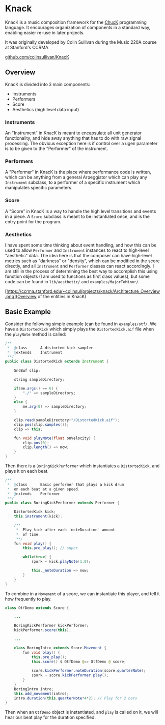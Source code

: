 # Knack

KnacK is a music composition framework for the [ChucK](http://chuck.cs.princeton.edu/) programming language.  It encourages organization of components in a standard way, enabling easier re-use in later projects.

It was originally developed by Colin Sullivan during the Music 220A course at Stanford's CCRMA.

[github.com/colinsullivan/KnacK](https://github.com/colinsullivan/KnacK)

## Overview

KnacK is divided into 3 main components:

* Instruments
* Performers
* Score
* Aesthetics (high level data input)

### Instruments

An "Instrument" in KnacK is meant to encapsulate all unit generator functionality, and hide away anything that has to do with raw signal processing.  The obvious exception here is if control over a ugen parameter is to be given to the "Performer" of the instrument.

### Performers

A "Performer" in KnacK is the place where performance code is written, which can be anything from a general Arpeggiator which can play any `Instrument` subclass, to a performer of a specific instrument which manipulates specific parameters.

### Score

A "Score" in KnacK is a way to handle the high level transitions and events in a piece.  A `Score` subclass is meant to be instantiated once, and is the entry point for the program.

### Aesthetics

I have spent some time thinking about event handling, and how this can be used to allow `Performer` and `Instrument` instances to react to high-level "aesthetic" data.  The idea here is that the composer can have high-level metrics such as "darkness" or "density", which can be modified in the score directly, and all `Instrument` and `Performer` classes can react accordingly.  I am still in the process of determining the best way to accomplish this using function objects (I am used to functions as first class values), but some code can be found in `lib/aesthetic/` and `examples/MajorToMinor/`.

[https://ccrma.stanford.edu/~colinsul/projects/knack/Architecture_Overview.png](Overview of the entities in KnacK)

## Basic Example

Consider the following simple example (can be found in `examples/otf/`.  We have a `DistortedKick` which simply plays the `DistortedKick.aif` file when the `playNote` method is called:

```java
/**
 *  @class      A distorted kick sampler.
 *  @extends    Instrument
 **/
public class DistortedKick extends Instrument {
    
    SndBuf clip;

    string sampleDirectory;

    if(me.args() == 0) {
        "./" => sampleDirectory;
    }
    else {
        me.arg(0) => sampleDirectory;
    }

    clip.read(sampleDirectory+"/DistortedKick.aif");
    clip.pos(clip.samples());
    clip => this;

    fun void playNote(float onVelocity) {
        clip.pos(0);
        clip.length() => now;
    }
}
```

Then there is a `BoringKickPerformer` which instantiates a `DistortedKick`, and plays it on each beat.

```java
/**
 *  @class      Basic performer that plays a kick drum
 *  on each beat at a given speed.
 *  @extends    Performer
 **/
public class BoringKickPerformer extends Performer {

    DistortedKick kick;
    this.instrument(kick);

    /**
     *  Play kick after each `noteDuration` amount
     *  of time.
     **/
    fun void play() {
        this.pre_play(); // super

        while(true) {
            spork ~ kick.playNote(1.0);

            this._noteDuration => now;
        }
    }
}
```

To combine in a `Movement` of a score, we can instantiate this player, and tell it how frequently to play.

```java
class OtfDemo extends Score {

    ...

    BoringKickPerformer kickPerformer;
    kickPerformer.score(this);

    ...

    class BoringIntro extends Score.Movement {
        fun void play() {
            this.pre_play();
            this.score() $ OtfDemo @=> OtfDemo @ score;
            
            score.kickPerformer.noteDuration(score.quarterNote);
            spork ~ score.kickPerformer.play();
        }
    }
    BoringIntro intro;
    this.add_movement(intro);
    intro.duration(this.quarterNote*4*2); // Play for 2 bars
}
```

Then when an `OtfDemo` object is instantiated, and `play` is called on it, we will hear our beat play for the duration specified.